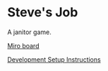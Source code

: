 # Steve's Job

A janitor game.

[Miro board](https://miro.com/app/board/o9J_lLQsdcc=/)

[Development Setup Instructions](doc/UnitySetup.md)
